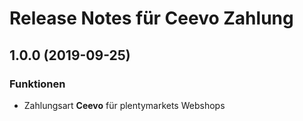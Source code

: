 # Release Notes für Ceevo Zahlung

## 1.0.0 (2019-09-25)

### Funktionen
- Zahlungsart **Ceevo** für plentymarkets Webshops
